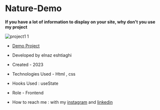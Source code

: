 # Nature-Demo

**If you have a lot of information to display on your site, why don't you use my project**

![project1 1](https://github.com/elnaz-eshtiaghi/project.1/assets/146030206/ef3d7699-32f8-4bfa-8622-3039d3885361)

- [Demo Project]( https://elnaz-eshtiaghi.github.io/nature-web.demo/)

- Developed by elnaz eshtiaghi

- Created - 2023

- Technologies Used - Html , css

- Hooks Used : useState 

- Role - Frontend

- How to reach me : with my [instagram](https://www.instagram.com/elnaz_eshtiaghi) and [linkedin](https://www.linkedin.com/in/elnaz-eshtiaghi-936832290/)
